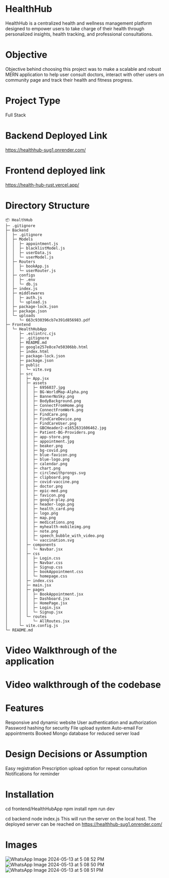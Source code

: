 # HealthHub
HealthHub is a centralized health and wellness management platform designed to empower users to take charge of their health through personalized insights, health tracking, and professional consultations.
# Objective
Objective behind choosing this project was to make a scalable and robust MERN application to help user consult doctors, interact with other users on community page and track their health and fitness progress.
# Project Type
Full Stack 
# Backend Deployed Link
https://healthhub-sug1.onrender.com/
# Frontend deployed link
https://health-hub-rust.vercel.app/
# Directory Structure
```
📦 HealthHub
├─ .gitignore
├─ Backend
│  ├─ .gitignore
│  ├─ Models
│  │  ├─ appointment.js
│  │  ├─ blacklistModel.js
│  │  ├─ userData.js
│  │  └─ userModel.js
│  ├─ Routers
│  │  ├─ bookApp.js
│  │  └─ userRouter.js
│  ├─ configs
│  │  ├─ .env
│  │  └─ db.js
│  ├─ index.js
│  ├─ middlewares
│  │  ├─ auth.js
│  │  └─ upload.js
│  ├─ package-lock.json
│  ├─ package.json
│  └─ uploads
│     └─ 663c930396cb7e391d856983.pdf
├─ Frontend
│  └─ HealthHubApp
│     ├─ .eslintrc.cjs
│     ├─ .gitignore
│     ├─ README.md
│     ├─ google257e8ce7e50306bb.html
│     ├─ index.html
│     ├─ package-lock.json
│     ├─ package.json
│     ├─ public
│     │  └─ vite.svg
│     ├─ src
│     │  ├─ App.jsx
│     │  ├─ assets
│     │  │  ├─ 6956037.jpg
│     │  │  ├─ BG-WorldMap-Alpha.png
│     │  │  ├─ BannerNoSky.png
│     │  │  ├─ BodyBackground.png
│     │  │  ├─ ConnectFromHome.png
│     │  │  ├─ ConnectFromWork.png
│     │  │  ├─ FindCare.png
│     │  │  ├─ FindCareDevice.png
│     │  │  ├─ FindCareUser.png
│     │  │  ├─ GBCHeader2-e1652631606462.jpg
│     │  │  ├─ Patient-BG-Providers.png
│     │  │  ├─ app-store.png
│     │  │  ├─ appointment.jpg
│     │  │  ├─ beaker.png
│     │  │  ├─ bg-covid.png
│     │  │  ├─ blue-favicon.png
│     │  │  ├─ blue-logo.png
│     │  │  ├─ calendar.png
│     │  │  ├─ chart.png
│     │  │  ├─ circlewithprongs.svg
│     │  │  ├─ clipboard.png
│     │  │  ├─ covid-vaccine.png
│     │  │  ├─ doctor.png
│     │  │  ├─ epic-med.png
│     │  │  ├─ favicon.png
│     │  │  ├─ google-play.png
│     │  │  ├─ header-logo.png
│     │  │  ├─ health_card.png
│     │  │  ├─ logo.png
│     │  │  ├─ map.png
│     │  │  ├─ medications.png
│     │  │  ├─ myhealth-mobileimg.png
│     │  │  ├─ note.png
│     │  │  ├─ speech_bubble_with_video.png
│     │  │  └─ vaccination.svg
│     │  ├─ components
│     │  │  └─ Navbar.jsx
│     │  ├─ css
│     │  │  ├─ Login.css
│     │  │  ├─ Navbar.css
│     │  │  ├─ Signup.css
│     │  │  ├─ bookAppointment.css
│     │  │  └─ homepage.css
│     │  ├─ index.css
│     │  ├─ main.jsx
│     │  ├─ pages
│     │  │  ├─ BookAppointment.jsx
│     │  │  ├─ Dashboard.jsx
│     │  │  ├─ HomePage.jsx
│     │  │  ├─ Login.jsx
│     │  │  └─ Signup.jsx
│     │  └─ routes
│     │     └─ AllRoutes.jsx
│     └─ vite.config.js
└─ README.md
```

# Video Walkthrough of the application









# Video walkthrough of the codebase






# Features
Responsive and dynamic website
User authentication and authorization
Password hashing for security
File upload system
Auto-email For appointments Booked
Mongo database for reduced server load

# Design Decisions or Assumption
Easy registration
Prescription upload option for repeat consultation
Notifications for reminder

# Installation
cd frontend/HealthHubApp
npm install
npm run dev

cd backend
node index.js 
This will run the server on the local host. The deployed server can be reached on https://healthhub-sug1.onrender.com/


# Images
![WhatsApp Image 2024-05-13 at 5 08 52 PM](https://github.com/CodingRun15/HealthHub/assets/154725027/67104291-f7bc-4177-a037-e26dc0eb9c26)
![WhatsApp Image 2024-05-13 at 5 08 50 PM](https://github.com/CodingRun15/HealthHub/assets/154725027/ae98aa70-ad90-4007-8f64-b4d6d112652d)
![WhatsApp Image 2024-05-13 at 5 08 51 PM](https://github.com/CodingRun15/HealthHub/assets/154725027/5493cc9e-3f0d-400d-8eef-1df78aef8eda)



